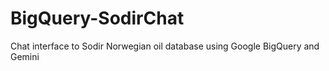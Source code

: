 # BigQuery-SodirChat
Chat interface to Sodir Norwegian oil database using Google BigQuery and Gemini
